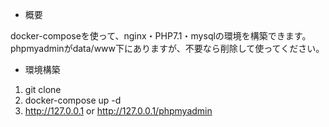 - 概要

docker-composeを使って、nginx・PHP7.1・mysqlの環境を構築できます。  
phpmyadminがdata/www下にありますが、不要なら削除して使ってください。

- 環境構築

1. git clone
2. docker-compose up -d
3. http://127.0.0.1 or http://127.0.0.1/phpmyadmin
